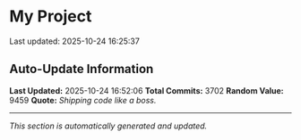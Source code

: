 # My Project


Last updated: 2025-10-24 16:25:37





























































































































































































































































































































































































































































































































































































































































































































































































































































































































































































































































































































































































































































































































































































































































































































































































































































































































































































































































































































































































































































































































































































































































































































































































































































































































































































































































































































































































































































































































































































































































































































































































































































































































































































































































































































































































































































































































































































































































































































































































































































































































































































































































## Auto-Update Information

**Last Updated:** 2025-10-24 16:52:06
**Total Commits:** 3702
**Random Value:** 9459
**Quote:** _Shipping code like a boss._

---
_This section is automatically generated and updated._